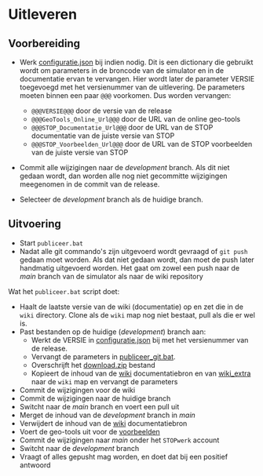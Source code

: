 # Uitleveren

## Voorbereiding

- Werk [configuratie.json](configuratie.json) bij indien nodig. Dit is een dictionary die gebruikt wordt om parameters in de broncode van de simulator en in de documentatie ervan te vervangen. Hier wordt later de parameter VERSIE toegevoegd met het versienummer van de uitlevering. De parameters moeten binnen een paar `@@@` voorkomen. Dus worden vervangen:
    - `@@@VERSIE@@@` door de versie van de release
    - `@@@GeoTools_Online_Url@@@` door de URL van de online geo-tools
    - `@@@STOP_Documentatie_Url@@@` door de URL van de STOP documentatie van de juiste versie van STOP
    - `@@@STOP_Voorbeelden_Url@@@` door de URL van de STOP voorbeelden van de juiste versie van STOP

- Commit alle wijzigingen naar de _development_ branch. Als dit niet gedaan wordt, dan worden alle nog niet gecommitte wijzigingen meegenomen in de commit van de release.

- Selecteer de _development_ branch als de huidige branch.

## Uitvoering

- Start `publiceer.bat`
- Nadat alle git commando's zijn uitgevoerd wordt gevraagd of `git push` gedaan moet worden. Als dat niet gedaan wordt, dan moet de push later handmatig uitgevoerd worden. Het gaat om zowel een push naar de _main_ branch van de simulator als naar de wiki repository

Wat het `publiceer.bat` script doet:

- Haalt de laatste versie van de wiki (documentatie) op en zet die in de `wiki` directory. Clone als de `wiki` map nog niet bestaat, pull als die er wel is.
- Past bestanden op de huidige (_development_) branch aan:
    - Werkt de VERSIE in [configuratie.json](configuratie.json) bij met het versienummer van de release.
    - Vervangt de parameters in [publiceer_git.bat](publiceer_git.bat).
    - Overschrijft het [download.zip](../../download.zip) bestand
    - Kopieert de inhoud van de [wiki](../wiki) documentatiebron en van [wiki_extra](wiki_extra) naar de `wiki` map en vervangt de parameters
- Commit de wijzigingen voor de wiki
- Commit de wijzigingen naar de huidige branch
- Switcht naar de _main_ branch en voert een pull uit
- Merget de inhoud van de _development_ branch in _main_
- Verwijdert de inhoud van de [wiki](../wiki) documentatiebron
- Voert de geo-tools uit voor de [voorbeelden](../../voorbeelden)
- Commit de wijzigingen naar _main_ onder het `STOPwerk` account
- Switcht naar de _development_ branch
- Vraagt of alles gepusht mag worden, en doet dat bij een positief antwoord
